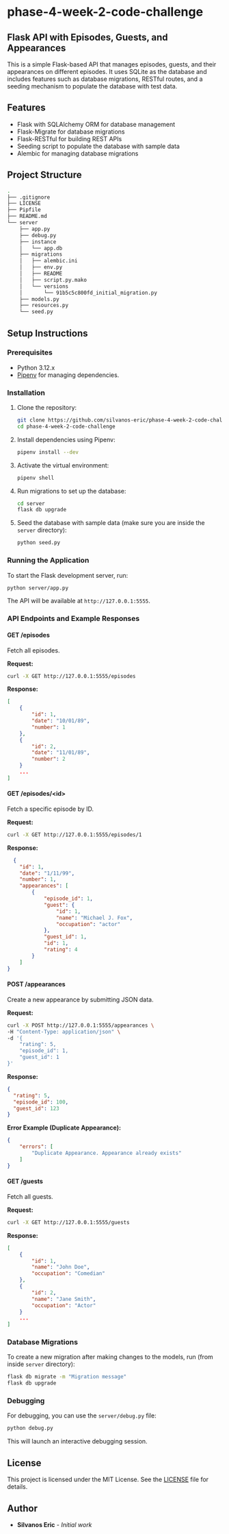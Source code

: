# phase-4-week-2-code-challenge

## Flask API with Episodes, Guests, and Appearances

This is a simple Flask-based API that manages episodes, guests, and their appearances on different episodes. It uses SQLite as the database and includes features such as database migrations, RESTful routes, and a seeding mechanism to populate the database with test data.

## Features

- Flask with SQLAlchemy ORM for database management
- Flask-Migrate for database migrations
- Flask-RESTful for building REST APIs
- Seeding script to populate the database with sample data
- Alembic for managing database migrations

## Project Structure

```bash
.
├── .gitignore
├── LICENSE
├── Pipfile
├── README.md
└── server
    ├── app.py
    ├── debug.py
    ├── instance
    │   └── app.db
    ├── migrations
    │   ├── alembic.ini
    │   ├── env.py
    │   ├── README
    │   ├── script.py.mako
    │   └── versions
    │       └── 91b5c5c800fd_initial_migration.py
    ├── models.py
    ├── resources.py
    └── seed.py
```

## Setup Instructions

### Prerequisites

- Python 3.12.x
- [Pipenv](https://pipenv.pypa.io/en/latest/) for managing dependencies.

### Installation

1. Clone the repository:

   ```bash
   git clone https://github.com/silvanos-eric/phase-4-week-2-code-challenge.git
   cd phase-4-week-2-code-challenge
   ```

2. Install dependencies using Pipenv:

   ```bash
   pipenv install --dev
   ```

3. Activate the virtual environment:

   ```bash
   pipenv shell
   ```

4. Run migrations to set up the database:

   ```bash
   cd server
   flask db upgrade
   ```

5. Seed the database with sample data (make sure you are inside the `server` directory):

   ```bash
   python seed.py
   ```

### Running the Application

To start the Flask development server, run:

```bash
python server/app.py
```

The API will be available at `http://127.0.0.1:5555`.

### API Endpoints and Example Responses

#### **GET /episodes**

Fetch all episodes.

**Request:**

```bash
curl -X GET http://127.0.0.1:5555/episodes
```

**Response:**

```json
[
    {
        "id": 1,
        "date": "10/01/89",
        "number": 1
    },
    {
        "id": 2,
        "date": "11/01/89",
        "number": 2
    }
    ...
]
```

#### **GET /episodes/&lt;id&gt;**

Fetch a specific episode by ID.

**Request:**

```bash
curl -X GET http://127.0.0.1:5555/episodes/1
```

**Response:**

```json
  {
    "id": 1,
    "date": "1/11/99",
    "number": 1,
    "appearances": [
        {
            "episode_id": 1,
            "guest": {
                "id": 1,
                "name": "Michael J. Fox",
                "occupation": "actor"
            },
            "guest_id": 1,
            "id": 1,
            "rating": 4
        }
    ]
}
```

#### **POST /appearances**

Create a new appearance by submitting JSON data.

**Request:**

```bash
curl -X POST http://127.0.0.1:5555/appearances \
-H "Content-Type: application/json" \
-d '{
    "rating": 5,
    "episode_id": 1,
    "guest_id": 1
}'
```

**Response:**

```json
{
  "rating": 5,
  "episode_id": 100,
  "guest_id": 123
}
```

**Error Example (Duplicate Appearance):**

```json
{
    "errors": [
        "Duplicate Appearance. Appearance already exists"
    ]
}
```

#### **GET /guests**

Fetch all guests.

**Request:**

```bash
curl -X GET http://127.0.0.1:5555/guests
```

**Response:**

```json
[
    {
        "id": 1,
        "name": "John Doe",
        "occupation": "Comedian"
    },
    {
        "id": 2,
        "name": "Jane Smith",
        "occupation": "Actor"
    }
    ...
]
```

### Database Migrations

To create a new migration after making changes to the models, run (from inside `server` directory):

```bash
flask db migrate -m "Migration message"
flask db upgrade
```

### Debugging

For debugging, you can use the `server/debug.py` file:

```bash
python debug.py
```

This will launch an interactive debugging session.

## License

This project is licensed under the MIT License. See the [LICENSE](LICENSE) file for details.

## Author

- **Silvanos Eric** - _Initial work_
